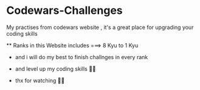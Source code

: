 # Codewars-Challenges
My practises from codewars website , it's a great place for upgrading your coding skills

** Ranks in this Website includes ===> 8 Kyu to 1 Kyu
- and i will do my best to finish challnges in every rank
- and level up my coding skills 💪🏻

- thx for watching 🙏🏻
